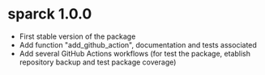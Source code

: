 # sparck 1.0.0

* First stable version of the package
* Add function "add_github_action", documentation and tests associated
* Add several GitHub Actions workflows (for test the package, etablish repository backup and test package coverage)

